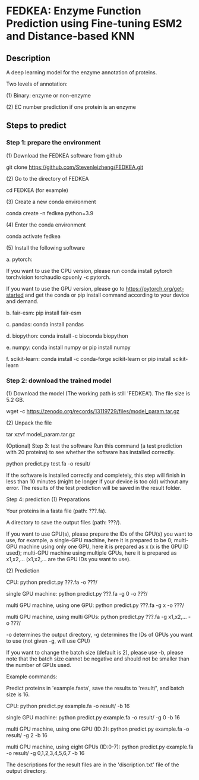 # FEDKEA: Enzyme Function Prediction using Fine-tuning ESM2 and Distance-based KNN
## Description
A deep learning model for the enzyme annotation of proteins.

Two levels of annotation:

(1) Binary: enzyme or non-enzyme

(2) EC number prediction if one protein is an enzyme

## Steps to predict
### Step 1: prepare the environment
(1) Download the FEDKEA software from github

git clone https://github.com/Stevenleizheng/FEDKEA.git

(2) Go to the directory of FEDKEA

cd FEDKEA (for example)

(3) Create a new conda environment

conda create -n fedkea python=3.9

(4) Enter the conda environment

conda activate fedkea

(5) Install the following software

a. pytorch:

If you want to use the CPU version, please run conda install pytorch torchvision torchaudio cpuonly -c pytorch.

If you want to use the GPU version, please go to https://pytorch.org/get-started and get the conda or pip install command according to your device and demand.

b. fair-esm: pip install fair-esm

c. pandas: conda install pandas

d. biopython: conda install -c bioconda biopython

e. numpy: conda install numpy or pip install numpy

f. scikit-learn: conda install -c conda-forge scikit-learn or pip install scikit-learn

### Step 2: download the trained model
(1) Download the model (The working path is still 'FEDKEA'). The file size is 5.2 GB.

wget -c https://zenodo.org/records/13119729/files/model_param.tar.gz

(2) Unpack the file

tar xzvf model_param.tar.gz

(Optional) Step 3: test the software
Run this command (a test prediction with 20 proteins) to see whether the software has installed correctly.

python predict.py test.fa -o result/

If the software is installed correctly and completely, this step will finish in less than 10 minutes (might be longer if your device is too old) without any error. The results of the test prediction will be saved in the result folder.

Step 4: prediction
(1) Preparations

Your proteins in a fasta file (path: ???.fa).

A directory to save the output files (path: ???/).

If you want to use GPU(s), please prepare the IDs of the GPU(s) you want to use, for example, a single-GPU machine, here it is prepared to be 0; multi-GPU machine using only one GPU, here it is prepared as x (x is the GPU ID used); multi-GPU machine using multiple GPUs, here it is prepared as x1,x2,... (x1,x2,... are the GPU IDs you want to use).

(2) Prediction

CPU: python predict.py ???.fa -o ???/

single GPU machine: python predict.py ???.fa -g 0 -o ???/

multi GPU machine, using one GPU: python predict.py ???.fa -g x -o ???/

multi GPU machine, using multi GPUs: python predict.py ???.fa -g x1,x2,... -o ???/

-o determines the output directory, -g determines the IDs of GPUs you want to use (not given -g, will use CPU)

If you want to change the batch size (default is 2), please use -b, please note that the batch size cannot be negative and should not be smaller than the number of GPUs used.

Example commands:

Predict proteins in 'example.fasta', save the results to 'result/', and batch size is 16.

CPU: python predict.py example.fa -o result/ -b 16

single GPU machine: python predict.py example.fa -o result/ -g 0 -b 16

multi GPU machine, using one GPU (ID:2): python predict.py example.fa -o result/ -g 2 -b 16

multi GPU machine, using eight GPUs (ID:0-7): python predict.py example.fa -o result/ -g 0,1,2,3,4,5,6,7 -b 16

The descriptions for the result files are in the 'discription.txt' file of the output directory.
